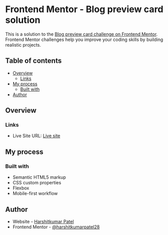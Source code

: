 # Frontend Mentor - Blog preview card solution

This is a solution to the [Blog preview card challenge on Frontend Mentor](https://www.frontendmentor.io/challenges/blog-preview-card-ckPaj01IcS). Frontend Mentor challenges help you improve your coding skills by building realistic projects. 

## Table of contents

- [Overview](#overview)
  - [Links](#links)
- [My process](#my-process)
  - [Built with](#built-with)
- [Author](#author)

## Overview

### Links
- Live Site URL: [Live site](https://harshitkumarpatel28.github.io/blog-preview-card-main/)

## My process

### Built with

- Semantic HTML5 markup
- CSS custom properties
- Flexbox
- Mobile-first workflow

## Author

- Website - [Harshitkumar Patel](https://harshitkumarpatel.co.uk)
- Frontend Mentor - [@harshitkumarpatel28](https://www.frontendmentor.io/profile/harshitkumarpatel28)